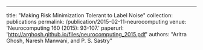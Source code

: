 ---
title: "Making Risk Minimization Tolerant to Label Noise"
collection: publications
permalink: /publication/2015-02-11-neurocomputing
venue: 'Neurocomputing 160 (2015): 93-107.'
paperurl: 'http://arghosh.github.io/files/neurocomputing_2015.pdf'
authors: "Aritra Ghosh, Naresh Manwani, and P. S. Sastry"